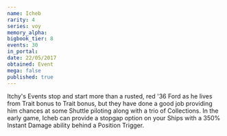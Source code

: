 ```yaml
---
name: Icheb
rarity: 4
series: voy
memory_alpha:
bigbook_tier: 8
events: 30
in_portal:
date: 22/05/2017
obtained: Event
mega: false
published: true
---
```


Itchy's Events stop and start more than a rusted, red '36 Ford as he lives from Trait bonus to Trait bonus, but they have done a good job providing him chances at some Shuttle piloting along with a trio of Collections. In the early game, Icheb can provide a stopgap option on your Ships with a 350% Instant Damage ability behind a Position Trigger.
